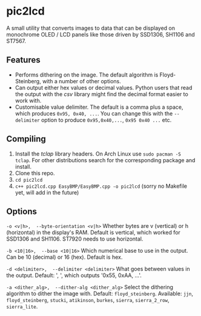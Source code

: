 # pic2lcd

A small utility that converts images to data that can be displayed on monochrome OLED / LCD panels like those driven by SSD1306, SH1106 and ST7567.

## Features

- Performs dithering on the image. The default algorithm is Floyd-Steinberg, with a number of other options.
- Can output either hex values or decimal values. Python users that read the output with the *csv* library might find the decimal format easier to work with.
- Customisable value delimiter. The default is a comma plus a space, which produces `0x95, 0x40, ...`. You can change this with the `--delimiter` option to produce `0x95,0x40,...`, `0x95 0x40 ...` etc.

## Compiling

1. Install the *tclap* library headers. On Arch Linux use `sudo pacman -S tclap`. For other distributions search for the corresponding package and install.
2. Clone this repo.
3. `cd pic2lcd`
4. `c++ pic2lcd.cpp EasyBMP/EasyBMP.cpp -o pic2lcd` (sorry no Makefile yet, will add in the future)

## Options

`-o <v|h>,  --byte-orientation <v|h>` Whether bytes are v (vertical) or h (horizontal) in the display's RAM. Default is vertical, which worked for SSD1306 and SH1106. ST7920 needs to use horizontal.

`-b <10|16>,  --base <10|16>` Which numerical base to use in the output. Can be 10 (decimal) or 16 (hex). Default is hex.

`-d <delimiter>,  --delimiter <delimiter>` What goes between values in the output. Default: ', ', which outputs '0x55, 0xAA, ...'.

`-a <dither_alg>,  --dither-alg <dither_alg>` Select the dithering algorithm to dither the image with. Default: `floyd_steinberg`. Available: `jjn`, `floyd_steinberg`, `stucki`, `atikinson`, `burkes`, `sierra`, `sierra_2_row`, `sierra_lite`.

